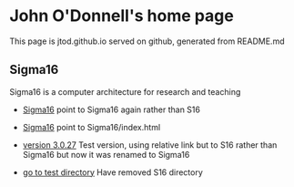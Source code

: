 # John O'Donnell's home page

This page is jtod.github.io served on github, generated from README.md

## Sigma16

Sigma16 is a computer architecture for research and teaching

* [Sigma16](./Sigma16) point to Sigma16 again rather than S16

* [Sigma16](./Sigma16/index.html) point to Sigma16/index.html

* [version 3.0.27](./Sigma16/releases/Sigma16-3.0.27/index.html)
  Test version, using relative link but to S16 rather than Sigma16 but
  now it was renamed to Sigma16

* [go to test directory](./testdir/index.html) Have removed S16 directory
  
  
  

